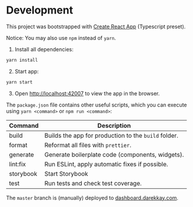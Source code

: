 # Development

This project was bootstrapped with [Create React App](https://github.com/facebook/create-react-app) (Typescript preset).

Notice: You may also use `npm` instead of `yarn`.

1. Install all dependencies:

```bash
yarn install
```

2. Start app:

```bash
yarn start
```

3. Open [http://localhost:42007](http://localhost:42007) to view the app in the browser.

The `package.json` file contains other useful scripts, which you can execute using `yarn <command>` or `npm run <command>`:

| Command   | Description                                          |
| --------- | ---------------------------------------------------- |
| build     | Builds the app for production to the `build` folder. |
| format    | Reformat all files with `prettier`.                  |
| generate  | Generate boilerplate code (components, widgets).     |
| lint:fix  | Run ESLint, apply automatic fixes if possible.       |
| storybook | Start Storybook                                      |
| test      | Run tests and check test coverage.                   |

The `master` branch is (manually) deployed to [dashboard.darekkay.com](https://dashboard.darekkay.com).
